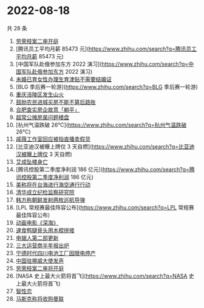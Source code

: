 # 2022-08-18

共 28 条

<!-- BEGIN ZHIHUSEARCH -->
<!-- 最后更新时间 Thu Aug 18 2022 19:07:00 GMT+0800 (China Standard Time) -->
1. [劳荣枝案二审开庭](https://www.zhihu.com/search?q=劳荣枝案二审开庭)
1. [腾讯员工平均月薪 85473 元](https://www.zhihu.com/search?q=腾讯员工平均月薪 85473 元)
1. [中国军队赴俄参加东方 2022 演习](https://www.zhihu.com/search?q=中国军队赴俄参加东方 2022 演习)
1. [未婚已育女性办理生育津贴不需要结婚证](https://www.zhihu.com/search?q=未婚已育女性办理生育津贴不需要结婚证)
1. [BLG 季后赛一轮游](https://www.zhihu.com/search?q=BLG 季后赛一轮游)
1. [重庆涪陵区发生山火](https://www.zhihu.com/search?q=重庆涪陵区发生山火)
1. [鼓励农民进城买房不能不算后路账](https://www.zhihu.com/search?q=鼓励农民进城买房不能不算后路账)
1. [合肥查实房企故意「躺平」](https://www.zhihu.com/search?q=合肥查实房企故意「躺平」)
1. [超常公摊房属问题楼盘](https://www.zhihu.com/search?q=超常公摊房属问题楼盘)
1. [杭州气温跌破 26℃](https://www.zhihu.com/search?q=杭州气温跌破 26℃)
1. [戚薇工作室回应被指直播卖假货](https://www.zhihu.com/search?q=戚薇工作室回应被指直播卖假货)
1. [比亚迪汉被曝上牌仅 3 天自燃](https://www.zhihu.com/search?q=比亚迪汉被曝上牌仅 3 天自燃)
1. [艾成坠楼身亡](https://www.zhihu.com/search?q=艾成坠楼身亡)
1. [腾讯控股第二季度净利润 186 亿元](https://www.zhihu.com/search?q=腾讯控股第二季度净利润 186 亿元)
1. [美称将在台海进行海空通行行动](https://www.zhihu.com/search?q=美称将在台海进行海空通行行动)
1. [清华成立纪检监察研究院](https://www.zhihu.com/search?q=清华成立纪检监察研究院)
1. [韩方称朝鲜发射两枚巡航导弹](https://www.zhihu.com/search?q=韩方称朝鲜发射两枚巡航导弹)
1. [LPL 常规赛最佳阵容公布](https://www.zhihu.com/search?q=LPL 常规赛最佳阵容公布)
1. [动画电影《深海》](https://www.zhihu.com/search?q=动画电影《深海》)
1. [速食鸭腿骨头用木棍拼接](https://www.zhihu.com/search?q=速食鸭腿骨头用木棍拼接)
1. [电锯人第二部更新](https://www.zhihu.com/search?q=电锯人第二部更新)
1. [三大运营商半年报出炉](https://www.zhihu.com/search?q=三大运营商半年报出炉)
1. [宁德时代四川电池工厂因限电停产](https://www.zhihu.com/search?q=宁德时代四川电池工厂因限电停产)
1. [中国驻挪威大使发声](https://www.zhihu.com/search?q=中国驻挪威大使发声)
1. [劳荣枝案二审将开庭](https://www.zhihu.com/search?q=劳荣枝案二审将开庭)
1. [NASA 史上最大火箭将首飞](https://www.zhihu.com/search?q=NASA 史上最大火箭将首飞)
1. [智性恋](https://www.zhihu.com/search?q=智性恋)
1. [马斯克称将收购曼联](https://www.zhihu.com/search?q=马斯克称将收购曼联)
<!-- END ZHIHUSEARCH -->
